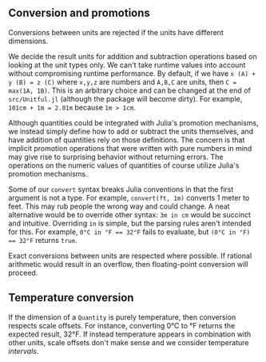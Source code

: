 
<a id='Conversion-and-promotions-1'></a>

## Conversion and promotions


Conversions between units are rejected if the units have different dimensions.


We decide the result units for addition and subtraction operations based on looking at the unit types only. We can't take runtime values into account without compromising runtime performance. By default, if we have `x (A) + y (B) = z (C)` where `x,y,z` are numbers and `A,B,C` are units, then `C = max(1A, 1B)`. This is an arbitrary choice and can be changed at the end of `src/Unitful.jl` (although the package will become dirty). For example, `101cm + 1m = 2.01m` because `1m > 1cm`.


Although quantities could be integrated with Julia's promotion mechanisms, we instead simply define how to add or subtract the units themselves, and have addition of quantities rely on those definitions. The concern is that implicit promotion operations that were written with pure numbers in mind may give rise to surprising behavior without returning errors. The operations on the numeric values of quantities of course utilize Julia's promotion mechanisms.


Some of our `convert` syntax breaks Julia conventions in that the first argument is not a type. For example, `convert(ft, 1m)` converts 1 meter to feet. This may rub people the wrong way and could change. A neat alternative would be to override other syntax: `3m in cm` would be succinct and intuitive. Overriding `in` is simple, but the parsing rules aren't intended for this. For example, `0°C in °F == 32°F` fails to evaluate, but `(0°C in °F) == 32°F` returns `true`.


Exact conversions between units are respected where possible. If rational arithmetic would result in an overflow, then floating-point conversion will proceed.


<a id='Temperature-conversion-1'></a>

## Temperature conversion


If the dimension of a `Quantity` is purely temperature, then conversion respects scale offsets. For instance, converting 0°C to °F returns the expected result, 32°F. If instead temperature appears in combination with other units, scale offsets don't make sense and we consider temperature *intervals*.

